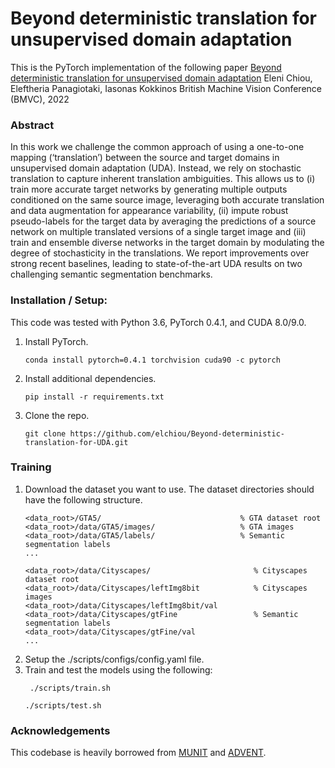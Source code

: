# Beyond deterministic translation for unsupervised domain adaptation

This is the PyTorch implementation of the following paper
[Beyond deterministic translation for unsupervised domain adaptation](https://arxiv.org/abs/2010.07411)
Eleni Chiou, Eleftheria Panagiotaki, Iasonas Kokkinos
British Machine Vision Conference (BMVC), 2022

### Abstract
In this work we challenge the common approach of using a one-to-one mapping (‘translation’) between the source and target domains in unsupervised domain adaptation (UDA). Instead, we rely on stochastic translation to capture inherent translation ambiguities. This allows us to (i) train more accurate target networks by generating multiple outputs conditioned on the same source image, leveraging both accurate translation and data augmentation for appearance variability, (ii) impute robust pseudo-labels
for the target data by averaging the predictions of a source network on multiple translated versions of a single target image and (iii) train and ensemble diverse networks
in the target domain by modulating the degree of stochasticity in the translations. We report improvements over strong recent baselines, leading to state-of-the-art UDA results on two challenging semantic segmentation benchmarks.

 ### Installation / Setup:

This code was tested with Python 3.6, PyTorch 0.4.1, and CUDA 8.0/9.0.

1. Install PyTorch.
    ```
    conda install pytorch=0.4.1 torchvision cuda90 -c pytorch
    ```

2. Install additional dependencies.
    ```
    pip install -r requirements.txt
    ```

3. Clone the repo.
    ```
   git clone https://github.com/elchiou/Beyond-deterministic-translation-for-UDA.git
   ```

### Training
1. Download the dataset you want to use. The dataset directories should have the following structure.
   ```
   <data_root>/GTA5/                               % GTA dataset root
   <data_root>/data/GTA5/images/                   % GTA images
   <data_root>/data/GTA5/labels/                   % Semantic segmentation labels
   ...
   ```
   ```
   <data_root>/data/Cityscapes/                       % Cityscapes dataset root
   <data_root>/data/Cityscapes/leftImg8bit            % Cityscapes images
   <data_root>/data/Cityscapes/leftImg8bit/val
   <data_root>/data/Cityscapes/gtFine                 % Semantic segmentation labels
   <data_root>/data/Cityscapes/gtFine/val
   ...
   ```
2. Setup the ./scripts/configs/config.yaml file.
3. Train and test the models using the following:
   ```
    ./scripts/train.sh
    ```
    ```
    ./scripts/test.sh
    ```

### Acknowledgements
This codebase is heavily borrowed from [MUNIT](https://github.com/NVlabs/MUNIT) and [ADVENT](https://github.com/valeoai/ADVENT/).
